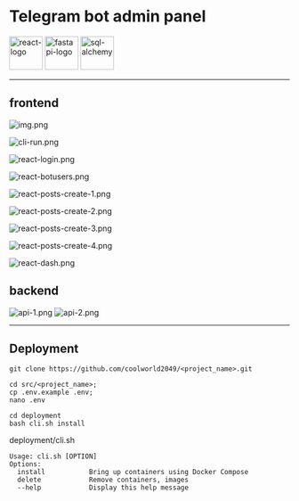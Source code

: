 # Telegram bot admin panel

<div>
<img src="assets/react-logo.png" alt="react-logo" height="60" />
<img src="assets/fastapi-logo.png" alt="fastapi-logo" height="60"/>
<img src="assets/ngrok-logo.png" alt="sql-alchemy" height="60" />
</div>

---

## frontend 
![img.png](assets/ngrok-dash.png)

![cli-run.png](assets/cli-run.png)

![react-login.png](assets/react-login.png)

![react-botusers.png](assets/react-botusers.png)

![react-posts-create-1.png](assets/react-posts-create-1.png)

![react-posts-create-2.png](assets/react-posts-create-2.png)

![react-posts-create-3.png](assets/react-posts-create-3.png)

![react-posts-create-4.png](assets/react-posts-create-4.png)

![react-dash.png](assets/react-dash.png)

## backend

![api-1.png](assets/api-1.png)
![api-2.png](assets/api-2.png)

---

## Deployment

```text
git clone https://github.com/coolworld2049/<project_name>.git
```

```text
cd src/<project_name>;
cp .env.example .env;
nano .env
```

```text
cd deployment
bash cli.sh install
```

deployment/cli.sh

  ```text
  Usage: cli.sh [OPTION]
  Options:
    install           Bring up containers using Docker Compose
    delete            Remove containers, images
    --help            Display this help message
  
  ```